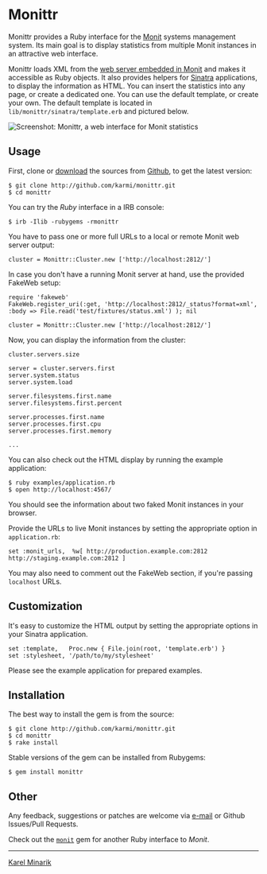 # Monittr #

Monittr provides a Ruby interface for the [Monit](http://mmonit.com/monit/) systems management system. Its main goal is to display statistics from multiple Monit instances in an attractive web interface.

Monittr loads XML from the [web server embedded in Monit](http://mmonit.com/monit/documentation/monit.html#monit_httpd) and makes it accessible as Ruby objects. It also provides helpers for [Sinatra](http://www.sinatrarb.com/) applications, to display the information as HTML. You can insert the statistics into any page, or create a dedicated one. You can use the default template, or create your own. The default template is located in `lib/monittr/sinatra/template.erb` and pictured below.

![Screenshot: Monittr, a web interface for Monit statistics](https://github.com/karmi/monittr/raw/master/screenshot.png)


## Usage ##

First, clone or [download](https://github.com/karmi/monittr/zipball/master)
the sources from [Github](https://github.com/karmi/monittr/), to get the latest version:

    $ git clone http://github.com/karmi/monittr.git
    $ cd monittr

You can try the _Ruby_ interface in a IRB console:

    $ irb -Ilib -rubygems -rmonittr

You have to pass one or more full URLs to a local or remote Monit web server output:

    cluster = Monittr::Cluster.new ['http://localhost:2812/']

In case you don't have a running Monit server at hand, use the provided FakeWeb setup:

    require 'fakeweb'
    FakeWeb.register_uri(:get, 'http://localhost:2812/_status?format=xml', :body => File.read('test/fixtures/status.xml') ); nil

    cluster = Monittr::Cluster.new ['http://localhost:2812/']

Now, you can display the information from the cluster:

    cluster.servers.size

    server = cluster.servers.first
    server.system.status
    server.system.load

    server.filesystems.first.name
    server.filesystems.first.percent

    server.processes.first.name
    server.processes.first.cpu
    server.processes.first.memory

    ...

You can also check out the HTML display by running the example application:

    $ ruby examples/application.rb
    $ open http://localhost:4567/

You should see the information about two faked Monit instances in your browser.

Provide the URLs to live Monit instances by setting the appropriate option in `application.rb`:

    set :monit_urls,  %w[ http://production.example.com:2812 http://staging.example.com:2812 ]

You may also need to comment out the FakeWeb section, if you're passing `localhost` URLs.


## Customization ##

It's easy to customize the HTML output by setting the appropriate options in your Sinatra application.

    set :template,   Proc.new { File.join(root, 'template.erb') }
    set :stylesheet, '/path/to/my/stylesheet'

Please see the example application for prepared examples.


## Installation ##

The best way to install the gem is from the source:

    $ git clone http://github.com/karmi/monittr.git
    $ cd monittr
    $ rake install

Stable versions of the gem can be installed from Rubygems:

    $ gem install monittr


## Other ##

Any feedback, suggestions or patches are welcome via [e-mail](mailto:karmi@karmi.cz) or Github Issues/Pull Requests.

Check out the [`monit`](https://github.com/k33l0r/monit) gem for another Ruby interface to _Monit_.

-----

[Karel Minarik](http://karmi.cz)
